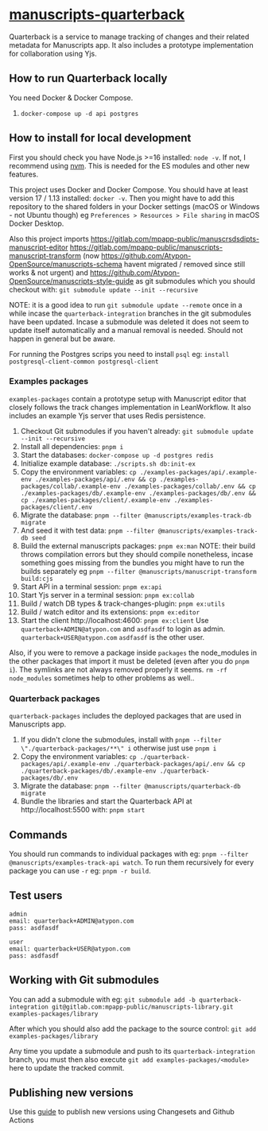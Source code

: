 # [manuscripts-quarterback](https://github.com/Atypon-OpenSource/manuscripts-quarterback)

Quarterback is a service to manage tracking of changes and their related metadata for Manuscripts app. It also includes a prototype implementation for collaboration using Yjs.

## How to run Quarterback locally

You need Docker & Docker Compose.

1. `docker-compose up -d api postgres`

## How to install for local development

First you should check you have Node.js >=16 installed: `node -v`. If not, I recommend using [nvm](https://github.com/nvm-sh/nvm). This is needed for the ES modules and other new features.

This project uses Docker and Docker Compose. You should have at least version 17 / 1.13 installed: `docker -v`. Then you might have to add this repository to the shared folders in your Docker settings (macOS or Windows - not Ubuntu though) eg `Preferences > Resources > File sharing` in macOS Docker Desktop.

Also this project imports https://gitlab.com/mpapp-public/manuscrsdsdipts-manuscript-editor https://gitlab.com/mpapp-public/manuscripts-manuscript-transform (now https://github.com/Atypon-OpenSource/manuscripts-schema havent migrated / removed since still works & not urgent) and https://github.com/Atypon-OpenSource/manuscripts-style-guide as git submodules which you should checkout with: `git submodule update --init --recursive`

NOTE: it is a good idea to run `git submodule update --remote` once in a while incase the `quarterback-integration` branches in the git submodules have been updated. Incase a submodule was deleted it does not seem to update itself automatically and a manual removal is needed. Should not happen in general but be aware.

For running the Postgres scrips you need to install `psql` eg: `install postgresql-client-common postgresql-client`

### Examples packages

`examples-packages` contain a prototype setup with Manuscript editor that closely follows the track changes implementation in LeanWorkflow. It also includes an example Yjs server that uses Redis persistence.

1. Checkout Git submodules if you haven't already: `git submodule update --init --recursive`
2. Install all dependencies: `pnpm i`
3. Start the databases: `docker-compose up -d postgres redis`
4. Initialize example database: `./scripts.sh db:init-ex`
5. Copy the environment variables: `cp ./examples-packages/api/.example-env ./examples-packages/api/.env && cp ./examples-packages/collab/.example-env ./examples-packages/collab/.env && cp ./examples-packages/db/.example-env ./examples-packages/db/.env && cp ./examples-packages/client/.example-env ./examples-packages/client/.env`
6. Migrate the database: `pnpm --filter @manuscripts/examples-track-db migrate`
7. And seed it with test data: `pnpm --filter @manuscripts/examples-track-db seed`
8. Build the external manuscripts packages: `pnpm ex:man` NOTE: their build throws compilation errors but they should compile nonetheless, incase something goes missing from the bundles you might have to run the builds separately eg `pnpm --filter @manuscripts/manuscript-transform build:cjs`
9. Start API in a terminal session: `pnpm ex:api`
10. Start Yjs server in a terminal session: `pnpm ex:collab`
11. Build / watch DB types & track-changes-plugin: `pnpm ex:utils`
12. Build / watch editor and its extensions: `pnpm ex:editor`
13. Start the client http://localhost:4600: `pnpm ex:client` Use `quarterback+ADMIN@atypon.com` and `asdfasdf` to login as admin. `quarterback+USER@atypon.com` `asdfasdf` is the other user.

Also, if you were to remove a package inside `packages` the node_modules in the other packages that import it must be deleted (even after you do `pnpm i`). The symlinks are not always removed properly it seems. `rm -rf node_modules` sometimes help to other problems as well..

### Quarterback packages

`quarterback-packages` includes the deployed packages that are used in Manuscripts app.

1. If you didn't clone the submodules, install with `pnpm --filter \"./quarterback-packages/**\" i` otherwise just use `pnpm i`
2. Copy the environment variables: `cp ./quarterback-packages/api/.example-env ./quarterback-packages/api/.env && cp ./quarterback-packages/db/.example-env ./quarterback-packages/db/.env`
3. Migrate the database: `pnpm --filter @manuscripts/quarterback-db migrate`
4. Bundle the libraries and start the Quarterback API at http://localhost:5500 with: `pnpm start`

## Commands

You should run commands to individual packages with eg: `pnpm --filter @manuscripts/examples-track-api watch`. To run them recursively for every package you can use `-r` eg: `pnpm -r build`.

## Test users

```
admin
email: quarterback+ADMIN@atypon.com
pass: asdfasdf

user
email: quarterback+USER@atypon.com
pass: asdfasdf
```

## Working with Git submodules

You can add a submodule with eg: `git submodule add -b quarterback-integration git@gitlab.com:mpapp-public/manuscripts-library.git examples-packages/library`

After which you should also add the package to the source control: `git add examples-packages/library`

Any time you update a submodule and push to its `quarterback-integration` branch, you must then also execute `git add examples-packages/<module>` here to update the tracked commit.

## Publishing new versions

Use this [guide](.changeset/README.md) to publish new versions using Changesets and Github Actions
